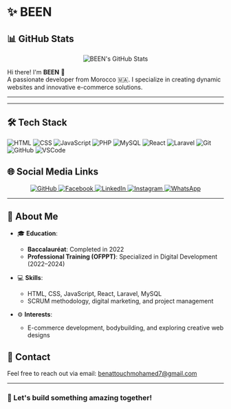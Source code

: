# ✨ BEEN  
 ## 📊 GitHub Stats

<p align="center">
  <img src="https://github-readme-stats.vercel.app/api?username=benattouchmohamed&show_icons=true&theme=radical" alt="BEEN's GitHub Stats" />
</p>

Hi there! I'm **BEEN** 👋  
A passionate developer from Morocco 🇲🇦. I specialize in creating dynamic websites and innovative e-commerce solutions.  

---


---
## 🛠️ Tech Stack

![HTML](https://img.shields.io/badge/-HTML5-E34F26?style=flat-square&logo=html5&logoColor=white)
![CSS](https://img.shields.io/badge/-CSS3-1572B6?style=flat-square&logo=css3&logoColor=white)
![JavaScript](https://img.shields.io/badge/-JavaScript-F7DF1E?style=flat-square&logo=javascript&logoColor=black)
![PHP](https://img.shields.io/badge/-PHP-777BB4?style=flat-square&logo=php&logoColor=white)
![MySQL](https://img.shields.io/badge/-MySQL-4479A1?style=flat-square&logo=mysql&logoColor=white)
![React](https://img.shields.io/badge/-React-61DAFB?style=flat-square&logo=react&logoColor=black)
![Laravel](https://img.shields.io/badge/-Laravel-FF2D20?style=flat-square&logo=laravel&logoColor=white)
![Git](https://img.shields.io/badge/-Git-F05032?style=flat-square&logo=git&logoColor=white)
![GitHub](https://img.shields.io/badge/-GitHub-181717?style=flat-square&logo=github&logoColor=white)
![VSCode](https://img.shields.io/badge/-VS%20Code-007ACC?style=flat-square&logo=visual-studio-code&logoColor=white)


## 🌐 **Social Media Links**  
<p align="center">
  <a href="https://github.com/benattouchmohamed/portfolio-benattouch">
    <img src="https://img.shields.io/badge/-GitHub-333?style=flat-square&logo=github&logoColor=white" alt="GitHub">
  </a>
  <a href="https://www.facebook.com/profile.php?id=61570300422602">
    <img src="https://img.shields.io/badge/-Facebook-1877F2?style=flat-square&logo=facebook&logoColor=white" alt="Facebook">
  </a>
  <a href="https://www.linkedin.com/in/mohamed-ben-attouch-a47957300">
    <img src="https://img.shields.io/badge/-LinkedIn-0077B5?style=flat-square&logo=linkedin&logoColor=white" alt="LinkedIn">
  </a>
  <a href="https://www.instagram.com/simobeen_">
    <img src="https://img.shields.io/badge/-Instagram-E4405F?style=flat-square&logo=instagram&logoColor=white" alt="Instagram">
  </a>
  <a href="https://wa.me/212623292642">
    <img src="https://img.shields.io/badge/-WhatsApp-25D366?style=flat-square&logo=whatsapp&logoColor=white" alt="WhatsApp">
  </a>
</p>

---
## 📜 **About Me**  
- 🎓 **Education**:  
  - **Baccalauréat**: Completed in 2022  
  - **Professional Training (OFPPT)**: Specialized in Digital Development (2022–2024)  

- 💻 **Skills**:  
  - HTML, CSS, JavaScript, React, Laravel, MySQL  
  - SCRUM methodology, digital marketing, and project management  

- ⚙️ **Interests**:  
  - E-commerce development, bodybuilding, and exploring creative web designs  


## 📧 **Contact**  
Feel free to reach out via email: [benattouchmohamed7@gmail.com](mailto:benattouchmohamed7@gmail.com)  

---

### 🚀 Let's build something amazing together!  

